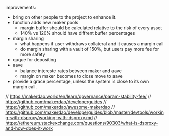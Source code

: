 
improvements:
- bring on other people to the project to enhance it.
- function adds new maker pools
    - margin buffer should be calculated relative to the risk of every asset
    - 140% vs 120% should have diffrent buffer percentages
- margin sharing 
    - what happens if user withdraws collateral and it causes a margin call
    -  do margin sharing with a vault of 150%, but users pay more fee for more safety
- quque for depositing
- aave
    - balance intereste rates between maker and aave
    - margin on maker becomes to close move to aave
- provide a grace percentage, unless the system is close to its own margin call.

// https://makerdao.world/en/learn/governance/param-stability-fee/ 
// https://github.com/makerdao/developerguides
// https://github.com/makerdao/awesome-makerdao
// https://github.com/makerdao/developerguides/blob/master/devtools/working-with-dsproxy/working-with-dsproxy.md
// https://ethereum.stackexchange.com/questions/90303/what-is-dsproxy-and-how-does-it-work